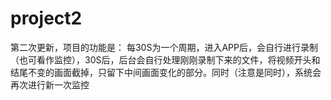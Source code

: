 # project2
第二次更新，项目的功能是： 每30S为一个周期，进入APP后，会自行进行录制（也可看作监控），30S后，后台会自行处理刚刚录制下来的文件，将视频开头和结尾不变的画面截掉，只留下中间画面变化的部分。同时（注意是同时），系统会再次进行新一次监控
